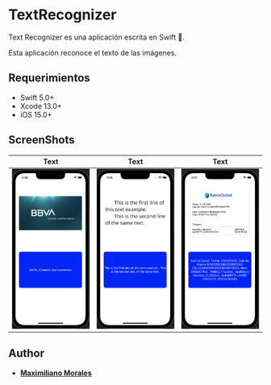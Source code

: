 # TextRecognizer

Text Recognizer es una aplicación escrita en Swift 🚀.

Esta aplicación reconoce el texto de las imágenes.

## Requerimientos

- Swift 5.0+
- Xcode 13.0+
- iOS 15.0+ 


## ScreenShots 

| Text | Text | Text |
| :-: | :-: | :-: |
| <img src="Assets/imagen1.png"/> | <img src="Assets/imagen2.png"/> | <img src="Assets/imagen3.png"/> | 

  
## Author

* [**Maximiliano Morales**](https://github.com/maximorales90)

